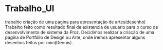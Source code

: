 # Trabalho_UI
 trabalho criação de uma pagina para apresentação de artes(desenho)
Trabalho feito como resultado final de existencia de usuario para o curso de desenvolvimento de sistema da Proz.
Decidimos realizar a criação de uma página de Portfólio de Design ou Arte, onde iremos apresentar alguns desenhos feitos por mim(Dennis).
